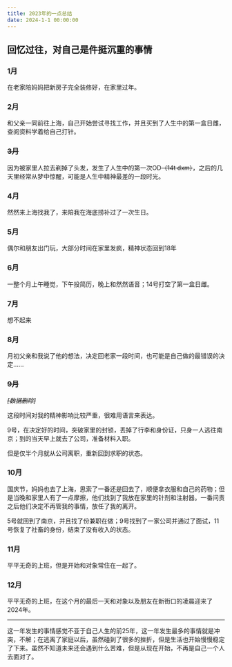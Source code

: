 ```yaml
---
title: 2023年的一点总结
date: 2024-1-1 00:00:00
---
```


## 回忆过往，对自己是件挺沉重的事情

### 1月

在老家陪妈妈把新房子完全装修好，在家里过年。

### 2月

和父亲一同前往上海，自己开始尝试寻找工作，并且买到了人生中的第一盒日雌，查阅资料学着给自己打针。

### ~~3月~~

因为被家里人拉去剃掉了头发，发生了人生中的第一次OD~~（14t dxm）~~，之后的几天里经常从梦中惊醒，可能是人生中精神最差的一段时光。

### 4月

然然来上海找我了，来陪我在海底捞补过了一次生日。

### 5月

偶尔和朋友出门玩，大部分时间在家里发疯，精神状态回到18年

### 6月

一整个月上午睡觉，下午投简历，晚上和然然语音；14号打空了第一盒日雌。

### 7月

想不起来

### 8月

月初父亲和我说了他的想法，决定回老家一段时间，也可能是自己做的最错误的决定......

### ~~9月~~

~~*[数据删除]*~~

这段时间对我的精神影响比较严重，很难用语言来表达。

9号，在决定好的时间，突破家里的封锁，丢掉了行李和身份证，只身一人逃往南京；到的当天早上就去了公司，准备材料入职。

但是仅半个月就从公司离职，重新回到求职的状态。

### 10月

国庆节，妈妈也去了上海，思索了一番还是回去了，顺便拿衣服和自己的药物；但是当晚和家里人有了一点摩擦，他们找到了我放在家里的针剂和注射器。一番问责之后他们决定不再管我的事情，放任了我的离开。

5号就回到了南京，并且找了份兼职在做；9号找到了一家公司并通过了面试，11号恢复了社畜的身份，结束了没有收入的状态。

### 11月

平平无奇的上班，但是开始和对象常住在一起了。

### 12月

平平无奇的上班，在这个月的最后一天和对象以及朋友在新街口的凌晨迎来了2024年。

***

这一年发生的事情感觉不亚于自己人生的前25年，这一年发生最多的事情就是冲突，不解；在逃离了家庭以后，虽然碰到了很多的挫折，但是生活也开始慢慢稳定了下来。虽然不知道未来还会遇到什么苦难，但是从现在开始，不再是自己一个人去面对了。

